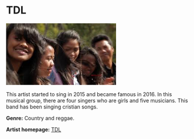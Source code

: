 # TDL

![TDL](tdl.jpg)

This artist started to sing in 2015 and became famous in 2016. In this musical group, there are four singers who are girls and five musicians. This band has been singing cristian songs.

**Genre:** Country and reggae.

**Artist homepage:** [TDL](https://web.facebook.com/pages/category/Artist/TDL-True-Direction-Life-1395372140501359/?_rdc=1&_rdr)

